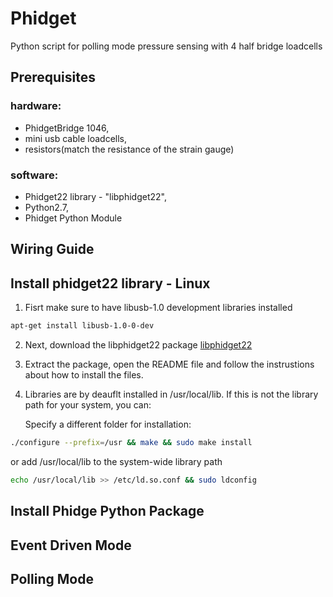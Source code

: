 # Phidget
Python script for polling mode pressure sensing with 4 half bridge loadcells

## Prerequisites
### hardware:  
* PhidgetBridge 1046, 
* mini usb cable loadcells, 
* resistors(match the resistance of the strain gauge)

### software:
* Phidget22 library - "libphidget22",
* Python2.7,
* Phidget Python Module

## Wiring Guide

## Install phidget22 library - Linux
1. Fisrt make sure to have libusb-1.0 development libraries installed
  ```bash
  apt-get install libusb-1.0-0-dev
  ```
2. Next, download the libphidget22 package 
[libphidget22](https://www.phidgets.com/downloads/phidget22/libraries/linux/libphidget22.tar.gz)

3. Extract the package, open the README file and follow the instrustions about how to install the files.

3. Libraries are by deauflt installed in /usr/local/lib. If this is not the library path for your system, you can:
   
   Specify a different folder for installation:
  ```bash
  ./configure --prefix=/usr && make && sudo make install
  ```
   
   or add /usr/local/lib to the system-wide library path
  ```bash
  echo /usr/local/lib >> /etc/ld.so.conf && sudo ldconfig
  ```
## Install Phidge Python Package

## Event Driven Mode

## Polling Mode
